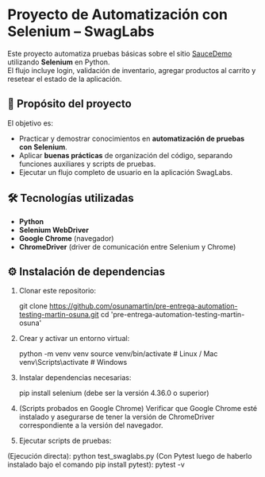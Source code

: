 # Proyecto de Automatización con Selenium – SwagLabs

Este proyecto automatiza pruebas básicas sobre el sitio [SauceDemo](https://www.saucedemo.com) utilizando **Selenium** en Python.  
El flujo incluye login, validación de inventario, agregar productos al carrito y resetear el estado de la aplicación.

## 📌 Propósito del proyecto
El objetivo es:
- Practicar y demostrar conocimientos en **automatización de pruebas con Selenium**.
- Aplicar **buenas prácticas** de organización del código, separando funciones auxiliares y scripts de pruebas.
- Ejecutar un flujo completo de usuario en la aplicación SwagLabs.


## 🛠️ Tecnologías utilizadas
- **Python**
- **Selenium WebDriver**
- **Google Chrome** (navegador)
- **ChromeDriver** (driver de comunicación entre Selenium y Chrome)

## ⚙️ Instalación de dependencias

1. Clonar este repositorio:

   git clone https://github.com/osunamartin/pre-entrega-automation-testing-martin-osuna.git
   cd 'pre-entrega-automation-testing-martin-osuna'

2. Crear y activar un entorno virtual:
   
   python -m venv venv
   source venv/bin/activate     # Linux / Mac
   venv\Scripts\activate        # Windows

3. Instalar dependencias necesarias:

   pip install selenium (debe ser la versión 4.36.0 o superior)

4. (Scripts probados en Google Chrome) Verificar que Google Chrome esté instalado y asegurarse de tener la versión de ChromeDriver correspondiente a la versión del navegador.

5. Ejecutar scripts de pruebas:

  (Ejecución directa): python test_swaglabs.py 
  (Con Pytest luego de haberlo instalado bajo el comando pip install pytest):  pytest -v
